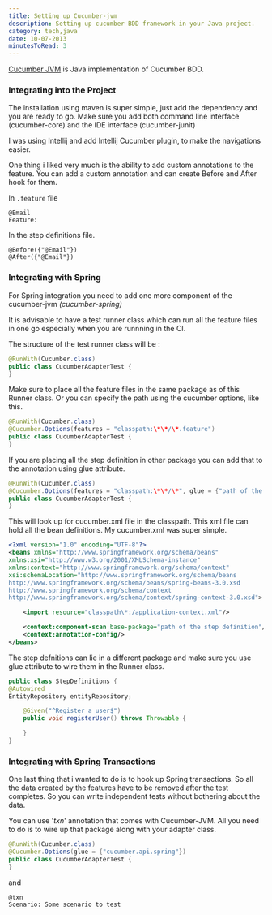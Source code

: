 ```yaml
---
title: Setting up Cucumber-jvm
description: Setting up cucumber BDD framework in your Java project.
category: tech,java
date: 10-07-2013
minutesToRead: 3
---
```


[Cucumber JVM](https://github.com/cucumber/cucumber-jvm "Cucumber JVM") is Java implementation of Cucumber BDD.

### **Integrating into the Project**

The installation using maven is super simple, just add the dependency and you are ready to go. Make sure you add both command line interface (cucumber-core) and the IDE interface (cucumber-junit)

I was using Intellij and add Intellij Cucumber plugin, to make the navigations easier.

One thing i liked very much is the ability to add custom annotations to the feature. You can add a custom annotation and can create Before and After hook for them.

In `.feature` file
```
@Email
Feature:
```
In the step definitions file.
```
@Before({"@Email"})
@After({"@Email"})
```
### **Integrating with Spring**

For Spring integration you need to add one more component of the cucumber-jvm _(cucumber-spring)_

It is advisable to have a test runner class which can run all the feature files in one go especially when you are runnning in the CI.

The structure of the test runner class will be :
```java
@RunWith(Cucumber.class)
public class CucumberAdapterTest {
}
```
Make sure to place all the feature files in the same package as of this Runner class. Or you can specify the path using the cucumber options, like this.
```java
@RunWith(Cucumber.class)
@Cucumber.Options(features = "classpath:\*\*/\*.feature")
public class CucumberAdapterTest {
}
```

If you are placing all the step definition in other package you can add that to the annotation using glue attribute.
```java
@RunWith(Cucumber.class)
@Cucumber.Options(features = "classpath:\*\*/\*", glue = {"path of the step definitions"})
public class CucumberAdapterTest {
}
```
This will look up for cucumber.xml file in the classpath. This xml file can hold all the bean definitions. My cucumber.xml was super simple.
```xml
<?xml version="1.0" encoding="UTF-8"?>
<beans xmlns="http://www.springframework.org/schema/beans"
xmlns:xsi="http://www.w3.org/2001/XMLSchema-instance"
xmlns:context="http://www.springframework.org/schema/context"
xsi:schemaLocation="http://www.springframework.org/schema/beans
http://www.springframework.org/schema/beans/spring-beans-3.0.xsd
http://www.springframework.org/schema/context
http://www.springframework.org/schema/context/spring-context-3.0.xsd">

    <import resource="classpath\*:/application-context.xml"/>

    <context:component-scan base-package="path of the step definition"/>
    <context:annotation-config/>
</beans>
```

The step defnitions can lie in a different package and make sure you use glue attribute to wire them in the Runner class.

```java
public class StepDefinitions {
@Autowired
EntityRepository entityRepository;

	@Given("^Register a user$")
	public void registerUser() throws Throwable {

	}
}
```
### **Integrating with Spring Transactions**

One last thing that i wanted to do is to hook up Spring transactions. So all the data created by the features have to be removed after the test completes. So you can write independent tests without bothering about the data.

You can use '_txn_' annotation that comes with Cucumber-JVM. All you need to do is to wire up that package along with your adapter class.
```java
@RunWith(Cucumber.class)
@Cucumber.Options(glue = {"cucumber.api.spring"})
public class CucumberAdapterTest {
}
```

and

```
@txn
Scenario: Some scenario to test
```
